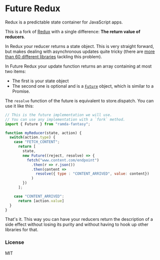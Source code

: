# Future Redux
Redux is a predictable state container for JavaScript apps.  

This is a fork of [Redux](http://redux.js.org) with a single difference: **The return value of reducers**.

In Redux your reducer returns a state object. This is very straight forward, but makes dealing with asynchronous updates quite tricky (there are [more than 60 different libraries](https://github.com/markerikson/redux-ecosystem-links/blob/master/side-effects.md) tackling this problem).

In Future Redux your update function returns an array containing at most two items:
  - The first is your state object
  - The second one is optional and is a [`Future`](https://github.com/ramda/ramda-fantasy/blob/master/docs/Future.md) object, which is similar to a Promise.

The `resolve` function of the future is equivalent to store.dispatch. You can use it like this:

``` javascript
// This is the future implementation we will use.
// You can use any implementation with a `fork` method.
import { Future } from "ramda-fantasy";

function myReducer(state, action) {
  switch(action.type) {
    case "FETCH_CONTENT";
      return [
        state,
        new Future((reject, resolve) => {
          fetch("www.content.com/endpoint")
            .then(r => r.json())
            .then(content =>
              resolve({ type : "CONTENT_ARRIVED", value: content})
            )
        })
      ];

    case "CONTENT_ARRIVED":
      return [action.value]
  }
}
```

That's it. This way you can have your reducers return the description of a side effect without losing its purity and without having to hook up other libraries for that.

### License

MIT

